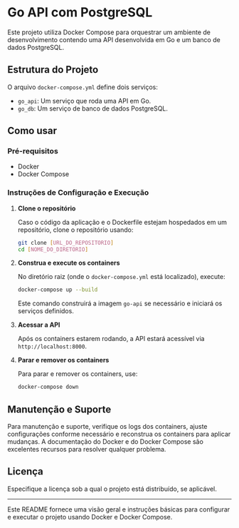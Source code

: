 # Go API com PostgreSQL

Este projeto utiliza Docker Compose para orquestrar um ambiente de desenvolvimento contendo uma API desenvolvida em Go e um banco de dados PostgreSQL.

## Estrutura do Projeto

O arquivo `docker-compose.yml` define dois serviços:

- `go_api`: Um serviço que roda uma API em Go.
- `go_db`: Um serviço de banco de dados PostgreSQL.

## Como usar

### Pré-requisitos

- Docker
- Docker Compose

### Instruções de Configuração e Execução

1. **Clone o repositório**

   Caso o código da aplicação e o Dockerfile estejam hospedados em um repositório, clone o repositório usando:

   ```bash
   git clone [URL_DO_REPOSITORIO]
   cd [NOME_DO_DIRETORIO]
   ```

2. **Construa e execute os containers**

   No diretório raiz (onde o `docker-compose.yml` está localizado), execute:

   ```bash
   docker-compose up --build
   ```

   Este comando construirá a imagem `go-api` se necessário e iniciará os serviços definidos.

3. **Acessar a API**

   Após os containers estarem rodando, a API estará acessível via `http://localhost:8000`.

4. **Parar e remover os containers**

   Para parar e remover os containers, use:

   ```bash
   docker-compose down
   ```

## Manutenção e Suporte

Para manutenção e suporte, verifique os logs dos containers, ajuste configurações conforme necessário e reconstrua os containers para aplicar mudanças. A documentação do Docker e do Docker Compose são excelentes recursos para resolver qualquer problema.

## Licença

Especifique a licença sob a qual o projeto está distribuído, se aplicável.

---

Este README fornece uma visão geral e instruções básicas para configurar e executar o projeto usando Docker e Docker Compose.
